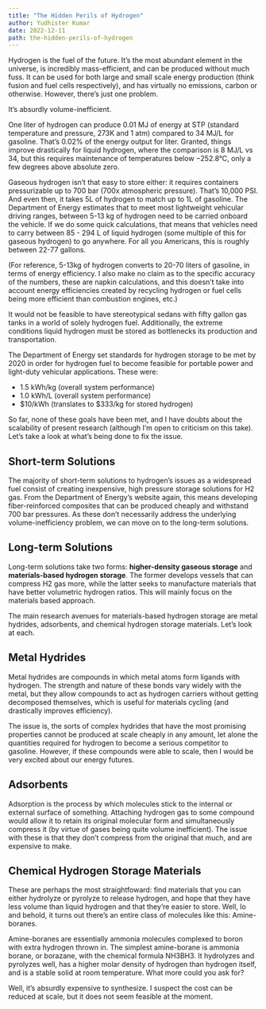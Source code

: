 ```yaml
---
title: "The Hidden Perils of Hydrogen"
author: Yudhister Kumar
date: 2022-12-11
path: the-hidden-perils-of-hydrogen
---
```


Hydrogen is the fuel of the future. It’s the most abundant element in the universe, is incredibly mass-efficient, and can be produced without much fuss. It can be used for both large and small scale energy production (think fusion and fuel cells respectively), and has virtually no emissions, carbon or otherwise. However, there’s just one problem.

It’s absurdly volume-inefficient. 

One liter of hydrogen can produce 0.01 MJ of energy at STP (standard temperature and pressure, 273K and 1 atm) compared to 34 MJ/L for gasoline. That’s 0.02% of the energy output for liter. Granted, things improve drastically for liquid hydrogen, where the comparison is 8 MJ/L vs 34, but this requires maintenance of temperatures below −252.8°C, only a few degrees above absolute zero. 

Gaseous hydrogen isn’t that easy to store either: it requires containers pressurizable up to 700 bar (700x atmospheric pressure). That’s 10,000 PSI. And even then, it takes 5L of hydrogen to match up to 1L of gasoline. The Department of Energy estimates that to meet most lightweight vehicular driving ranges, between 5-13 kg of hydrogen need to be carried onboard the vehicle. If we do some quick calculations, that means that vehicles need to carry between 85 - 294 L of liquid hydrogen (some multiple of this for gaseous hydrogen) to go anywhere. For all you Americans, this is roughly between 22-77 gallons. 

(For reference, 5-13kg of hydrogen converts to 20-70 liters of gasoline, in terms of energy efficiency. I also make no claim as to the specific accuracy of the numbers, these are napkin calculations, and this doesn’t take into account energy efficiencies created by recycling hydrogen or fuel cells being more efficient than combustion engines, etc.)

It would not be feasible to have stereotypical sedans with fifty gallon gas tanks in a world of solely hydrogen fuel. Additionally, the extreme conditions liquid hydrogen must be stored as bottlenecks its production and transportation. 

The Department of Energy set standards for hydrogen storage to be met by 2020 in order for hydrogen fuel to become feasible for portable power and light-duty vehicular applications. These were:
- 1.5 kWh/kg (overall system performance)
- 1.0 kWh/L (overall system performance)
- $10/kWh (translates to $333/kg for stored hydrogen)

So far, none of these goals have been met, and I have doubts about the scalability of present research (although I’m open to criticism on this take). Let’s take a look at what’s being done to fix the issue. 

<h2>Short-term Solutions</h2>

The majority of short-term solutions to hydrogen’s issues as a widespread fuel consist of creating inexpensive, high pressure storage solutions for H2 gas. From the Department of Energy’s website again, this means developing fiber-reinforced composites that can be produced cheaply and withstand 700 bar pressures. As these don’t necessarily address the underlying volume-inefficiency problem, we can move on to the long-term solutions.

<h2>Long-term Solutions</h2>

Long-term solutions take two forms: **higher-density gaseous storage** and **materials-based hydrogen storage**. The former develops vessels that can compress H2 gas more, while the latter seeks to manufacture materials that have better volumetric hydrogen ratios. This will mainly focus on the materials based approach. 

The main research avenues for materials-based hydrogen storage are metal hydrides, adsorbents, and chemical hydrogen storage materials. Let’s look at each.

<h2>Metal Hydrides</h2>

Metal hydrides are compounds in which metal atoms form ligands with hydrogen. The strength and nature of these bonds vary widely with the metal, but they allow compounds to act as hydrogen carriers without getting decomposed themselves, which is useful for materials cycling (and drastically improves efficiency).

The issue is, the sorts of complex hydrides that have the most promising properties cannot be produced at scale cheaply in any amount, let alone the quantities required for hydrogen to become a serious competitor to gasoline. However, if these compounds were able to scale, then I would be very excited about our energy futures.

<h2>Adsorbents</h2>

Adsorption is the process by which molecules stick to the internal or external surface of something. Attaching hydrogen gas to some compound would allow it to retain its original molecular form and simultaneously compress it (by virtue of gases being quite volume inefficient). The issue with these is that they don’t compress from the original that much, and are expensive to make. 

<h2>Chemical Hydrogen Storage Materials</h2>

These are perhaps the most straightfoward: find materials that you can either hydrolyze or pyrolyze to release hydrogen, and hope that they have less volume than liquid hydrogen and that they’re easier to store. Well, lo and behold, it turns out there’s an entire class of molecules like this: Amine-boranes.

Amine-boranes are essentially ammonia molecules complexed to boron with extra hydrogen thrown in. The simplest amine-borane is ammonia borane, or borazane, with the chemical formula NH3BH3. It hydrolyzes and pyrolyzes well, has a higher molar density of hydrogen than hydrogen itself, and is a stable solid at room temperature. What more could you ask for?

Well, it’s absurdly expensive to synthesize. I suspect the cost can be reduced at scale, but it does not seem feasible at the moment. 

